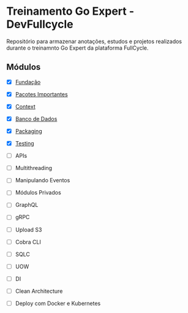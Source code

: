 # Treinamento Go Expert - DevFullcycle

Repositório para armazenar anotações, estudos e projetos realizados durante o treinamnto Go Expert da plataforma FullCycle.

## Módulos

- [x] [Fundação](https://github.com/guilchaves/treinamento-goexpert/tree/main/1-Fundacao)</br>
- [x] [Pacotes Importantes](https://github.com/guilchaves/treinamento-goexpert/tree/main/2-Pacotes-importantes)</br>
- [x] [Context](https://github.com/guilchaves/treinamento-goexpert/tree/main/3-Context)</br>
- [x] [Banco de Dados](https://github.com/guilchaves/treinamento-goexpert/tree/main/4-Banco-de-Dados)</br>
- [x] [Packaging](https://github.com/guilchaves/treinamento-goexpert/tree/main/5-Packaging)</br>
- [x] [Testing](https://github.com/guilchaves/treinamento-goexpert/tree/main/6-Testing)</br>
- [ ] APIs</br>
- [ ] Multithreading</br>
- [ ] Manipulando Eventos</br>
- [ ] Módulos Privados</br>
- [ ] GraphQL</br>
- [ ] gRPC</br>
- [ ] Upload S3</br>
- [ ] Cobra CLI</br>
- [ ] SQLC</br>
- [ ] UOW</br>
- [ ] DI</br>
- [ ] Clean Architecture</br>
- [ ] Deploy com Docker e Kubernetes</br>


